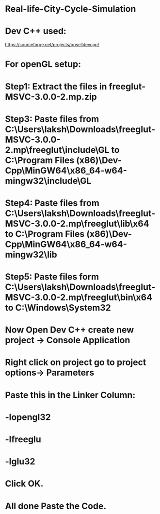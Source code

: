 # Real-life-City-Cycle-Simulation
# Dev C++ used:
https://sourceforge.net/projects/orwelldevcpp/
# For openGL setup:
# Step1: Extract the files in freeglut-MSVC-3.0.0-2.mp.zip
# Step3: Paste files from C:\Users\laksh\Downloads\freeglut-MSVC-3.0.0-2.mp\freeglut\include\GL to C:\Program Files (x86)\Dev-Cpp\MinGW64\x86_64-w64-mingw32\include\GL
# Step4: Paste files from C:\Users\laksh\Downloads\freeglut-MSVC-3.0.0-2.mp\freeglut\lib\x64 to C:\Program Files (x86)\Dev-Cpp\MinGW64\x86_64-w64-mingw32\lib
# Step5: Paste files form C:\Users\laksh\Downloads\freeglut-MSVC-3.0.0-2.mp\freeglut\bin\x64 to C:\Windows\System32
# Now Open Dev C++ create new project -> Console Application
# Right click on project go to project options-> Parameters
# Paste this in the Linker Column:
# -lopengl32
# -lfreeglu
# -lglu32
# Click OK.
# All done Paste the Code.
